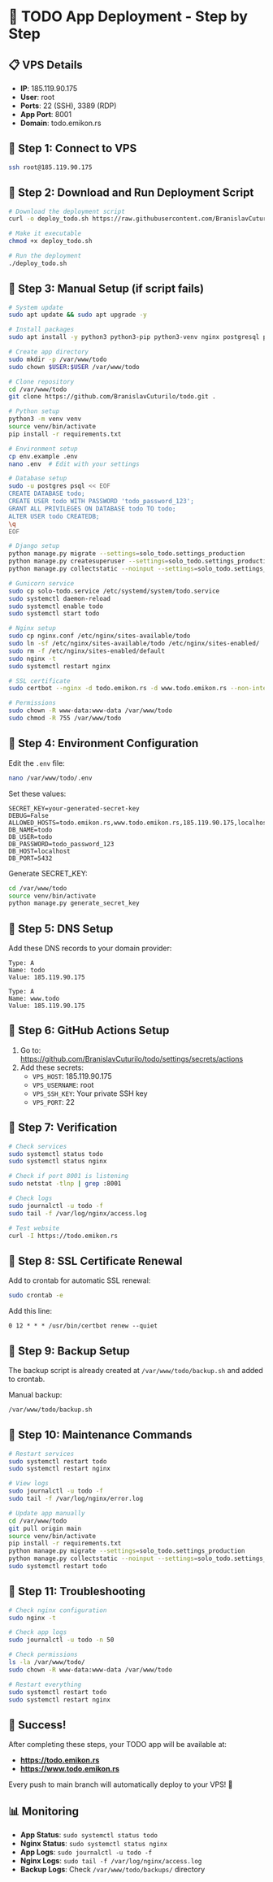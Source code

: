 # 🚀 TODO App Deployment - Step by Step

## 📋 VPS Details
- **IP**: 185.119.90.175
- **User**: root
- **Ports**: 22 (SSH), 3389 (RDP)
- **App Port**: 8001
- **Domain**: todo.emikon.rs

## 🔧 Step 1: Connect to VPS

```bash
ssh root@185.119.90.175
```

## 🔧 Step 2: Download and Run Deployment Script

```bash
# Download the deployment script
curl -o deploy_todo.sh https://raw.githubusercontent.com/BranislavCuturilo/todo/main/deploy_todo.sh

# Make it executable
chmod +x deploy_todo.sh

# Run the deployment
./deploy_todo.sh
```

## 🔧 Step 3: Manual Setup (if script fails)

```bash
# System update
sudo apt update && sudo apt upgrade -y

# Install packages
sudo apt install -y python3 python3-pip python3-venv nginx postgresql postgresql-contrib git curl certbot python3-certbot-nginx

# Create app directory
sudo mkdir -p /var/www/todo
sudo chown $USER:$USER /var/www/todo

# Clone repository
cd /var/www/todo
git clone https://github.com/BranislavCuturilo/todo.git .

# Python setup
python3 -m venv venv
source venv/bin/activate
pip install -r requirements.txt

# Environment setup
cp env.example .env
nano .env  # Edit with your settings

# Database setup
sudo -u postgres psql << EOF
CREATE DATABASE todo;
CREATE USER todo WITH PASSWORD 'todo_password_123';
GRANT ALL PRIVILEGES ON DATABASE todo TO todo;
ALTER USER todo CREATEDB;
\q
EOF

# Django setup
python manage.py migrate --settings=solo_todo.settings_production
python manage.py createsuperuser --settings=solo_todo.settings_production
python manage.py collectstatic --noinput --settings=solo_todo.settings_production

# Gunicorn service
sudo cp solo-todo.service /etc/systemd/system/todo.service
sudo systemctl daemon-reload
sudo systemctl enable todo
sudo systemctl start todo

# Nginx setup
sudo cp nginx.conf /etc/nginx/sites-available/todo
sudo ln -sf /etc/nginx/sites-available/todo /etc/nginx/sites-enabled/
sudo rm -f /etc/nginx/sites-enabled/default
sudo nginx -t
sudo systemctl restart nginx

# SSL certificate
sudo certbot --nginx -d todo.emikon.rs -d www.todo.emikon.rs --non-interactive --agree-tos --email your-email@example.com

# Permissions
sudo chown -R www-data:www-data /var/www/todo
sudo chmod -R 755 /var/www/todo
```

## 🔧 Step 4: Environment Configuration

Edit the `.env` file:
```bash
nano /var/www/todo/.env
```

Set these values:
```env
SECRET_KEY=your-generated-secret-key
DEBUG=False
ALLOWED_HOSTS=todo.emikon.rs,www.todo.emikon.rs,185.119.90.175,localhost,127.0.0.1
DB_NAME=todo
DB_USER=todo
DB_PASSWORD=todo_password_123
DB_HOST=localhost
DB_PORT=5432
```

Generate SECRET_KEY:
```bash
cd /var/www/todo
source venv/bin/activate
python manage.py generate_secret_key
```

## 🔧 Step 5: DNS Setup

Add these DNS records to your domain provider:
```
Type: A
Name: todo
Value: 185.119.90.175

Type: A
Name: www.todo
Value: 185.119.90.175
```

## 🔧 Step 6: GitHub Actions Setup

1. Go to: https://github.com/BranislavCuturilo/todo/settings/secrets/actions
2. Add these secrets:
   - `VPS_HOST`: 185.119.90.175
   - `VPS_USERNAME`: root
   - `VPS_SSH_KEY`: Your private SSH key
   - `VPS_PORT`: 22

## 🔧 Step 7: Verification

```bash
# Check services
sudo systemctl status todo
sudo systemctl status nginx

# Check if port 8001 is listening
sudo netstat -tlnp | grep :8001

# Check logs
sudo journalctl -u todo -f
sudo tail -f /var/log/nginx/access.log

# Test website
curl -I https://todo.emikon.rs
```

## 🔧 Step 8: SSL Certificate Renewal

Add to crontab for automatic SSL renewal:
```bash
sudo crontab -e
```

Add this line:
```
0 12 * * * /usr/bin/certbot renew --quiet
```

## 🔧 Step 9: Backup Setup

The backup script is already created at `/var/www/todo/backup.sh` and added to crontab.

Manual backup:
```bash
/var/www/todo/backup.sh
```

## 🔧 Step 10: Maintenance Commands

```bash
# Restart services
sudo systemctl restart todo
sudo systemctl restart nginx

# View logs
sudo journalctl -u todo -f
sudo tail -f /var/log/nginx/error.log

# Update app manually
cd /var/www/todo
git pull origin main
source venv/bin/activate
pip install -r requirements.txt
python manage.py migrate --settings=solo_todo.settings_production
python manage.py collectstatic --noinput --settings=solo_todo.settings_production
sudo systemctl restart todo
```

## 🔧 Step 11: Troubleshooting

```bash
# Check nginx configuration
sudo nginx -t

# Check app logs
sudo journalctl -u todo -n 50

# Check permissions
ls -la /var/www/todo/
sudo chown -R www-data:www-data /var/www/todo

# Restart everything
sudo systemctl restart todo
sudo systemctl restart nginx
```

## 🎯 Success!

After completing these steps, your TODO app will be available at:
- **https://todo.emikon.rs**
- **https://www.todo.emikon.rs**

Every push to main branch will automatically deploy to your VPS! 🚀

## 📊 Monitoring

- **App Status**: `sudo systemctl status todo`
- **Nginx Status**: `sudo systemctl status nginx`
- **App Logs**: `sudo journalctl -u todo -f`
- **Nginx Logs**: `sudo tail -f /var/log/nginx/access.log`
- **Backup Logs**: Check `/var/www/todo/backups/` directory






